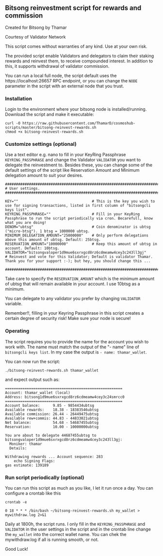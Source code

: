 ## Bitsong reinvestment script for rewards and commission

Created for Bitsong by Thamar

Courtesy of Validator Network

This script comes without warranties of any kind. Use at your own risk.

The provided script enable Validators and delegators to claim their staking rewards and reinvest them, to receive compounded interest. In addition to this, it supports withdrawal of validator commission.

You can run a local full node, the script default uses the https://localhost:26657 RPC endpoint, or you can change the ```NODE``` parameter in the script with an external node that you trust.


### Installation
Login to the environment where your bitsong node is installed/running.
Download the script and make it executable:
```
curl -O https://raw.githubusercontent.com/ThamarD/cosmoshub-scripts/master/bitsong-reinvest-rewards.sh
chmod +x bitsong-reinvest-rewards.sh
```

### Customize settings (optional)
Use a text editor e.g. nano to fill in your KeyRing Passphrase `KEYRING_PASSPHRASE` and change the Validator `VALIDATOR` you want to delegate the reinvestment to. Besides these, you can change some of the default settings of the script like Reservation Amount and Minimum delegation amount to suit your desires.

```
##############################################################################
# User settings.
##############################################################################

KEY=""                                  # This is the key you wish to use for signing transactions, listed in first column of "bitsongcli keys list".
KEYRING_PASSPHRASE=""                   # Fill in your KeyRing Passphrase to run the script periodically via cron. Becarefull, know what you are doing!
DENOM="ubtsg"                           # Coin denominator is ubtsg ("micro-btsg"). 1 btsg = 1000000 ubtsg.
MINIMUM_DELEGATION_AMOUNT="25000000"    # Only perform delegations above this amount of ubtsg. Default: 25btsg.
RESERVATION_AMOUNT="10000000"           # Keep this amount of ubtsg in account. Default: 10btsg.
VALIDATOR="bitsongvaloper1d9mue6sxrxgcd8rz6cdmeamw4cey3c243ll3gj"        # Reinvest and vote for this Validator; Default is validator Thamar. Thank you for your support :-); but hey, you should change this ...

##############################################################################
```

Take care to specify the `RESERVATION_AMOUNT` which is the minimum amount of ubtsg that will remain available in your account. I use 10btsg as a minimum.

You can delegate to any validator you prefer by changing `VALIDATOR` variable.

Remember!!, filling in your Keyring Passphrase in this script creates a certain degree of security risk! Make sure your node is secure!

### Operating

The script requires you to provide the name for the account you wish to work with.
The name must match the output of the "- name" line of `bitsongcli keys list`. In my case the output is `- name: thamar_wallet`.

You can now run the script:
```
./bitsong-reinvest-rewards.sh thamar_wallet
```

and expect output such as:

```
======================================================
Account: thamar_wallet (local)
Address: bitsong1d9mue6sxrxgcd8rz6cdmeamw4cey3c24smrcc0
======================================================
Account balance:      9.85 - 9854434ubtsg
Available rewards:    18.38 - 18383546ubtsg
Available commission: 26.44 - 26449475ubtsg
Available rew+commis: 44.83 - 44833021ubtsg
Net balance:          54.68 - 54687455ubtsg
Reservation:          10.00 - 10000000ubtsg

You are about to delegate 44687455ubtsg to bitsongvaloper1d9mue6sxrxgcd8rz6cdmeamw4cey3c243ll3gj:
  Moniker: thamar
  Details:

Withdrawing rewards ... Account sequence: 283
    echo Signing Flags:
gas estimate: 139189
```

### Run script periodically (optional)
You can run this script as much as you like, I let it run once a day. You can configure a crontab like this

```crontab -e```

```0 18 * * * /bin/bash ~/bitsong-reinvest-rewards.sh my_wallet > mywithdraw.log 2>&1```

Daily at 1800h, the script runs. I only fill in the ```KEYRING_PASSPHRASE``` and ```VALIDATOR``` in the user settings in the script and in the crontab line change the ```my_wallet``` into the correct wallet name. You can chek the mywithdraw.log if all is running smooth, or not.


Good Luck!
